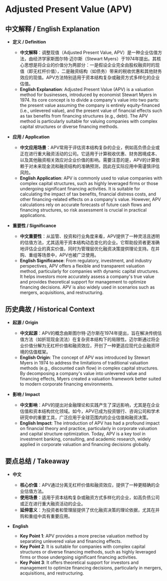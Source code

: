 # Adjusted Present Value (APV)

## 中文解释 / English Explanation

* **定义 / Definition**  
  - **中文解释**：调整现值（Adjusted Present Value, APV）是一种企业估值方法，由经济学家斯图尔特·迈尔斯（Stewart Myers）于1974年提出。其核心思想是将企业的价值分为两部分：一是假设企业完全由股权融资时的现值（即无杠杆价值），二是融资结构（如债务）带来的税收优惠和其他财务效应的现值。APV方法特别适用于资本结构复杂或融资方式多样化的企业估值。  
  - **English Explanation**: Adjusted Present Value (APV) is a valuation method for businesses, introduced by economist Stewart Myers in 1974. Its core concept is to divide a company's value into two parts: the present value assuming the company is entirely equity-financed (i.e., unlevered value), and the present value of financial effects such as tax benefits from financing structures (e.g., debt). The APV method is particularly suitable for valuing companies with complex capital structures or diverse financing methods.

* **应用 / Application**  
  - **中文应用场景**：APV常用于评估资本结构复杂的企业，例如高负债企业或正在进行重大融资活动的公司。它适用于计算税收优惠、财务困境成本、以及其他融资相关效应对企业价值的影响。需要注意的是，APV的计算依赖于对未来现金流和融资结构的准确预测，因此在实际应用中需谨慎评估风险。  
  - **English Application**: APV is commonly used to value companies with complex capital structures, such as highly leveraged firms or those undergoing significant financing activities. It is suitable for calculating the impact of tax benefits, financial distress costs, and other financing-related effects on a company's value. However, APV calculations rely on accurate forecasts of future cash flows and financing structures, so risk assessment is crucial in practical applications.

* **重要性 / Significance**  
  - **中文重要性**：从监管、投资和行业角度来看，APV提供了一种灵活且透明的估值方法，尤其适用于资本结构动态变化的企业。它帮助投资者更准确地评估企业的真实价值，同时为管理层优化融资决策提供理论支持。在并购、重组等场景中，APV也被广泛使用。  
  - **English Significance**: From regulatory, investment, and industry perspectives, APV offers a flexible and transparent valuation method, particularly for companies with dynamic capital structures. It helps investors more accurately assess a company's true value and provides theoretical support for management to optimize financing decisions. APV is also widely used in scenarios such as mergers, acquisitions, and restructuring.

## 历史典故 / Historical Context

* **起源 / Origin**  
  - **中文起源**：APV的概念由斯图尔特·迈尔斯在1974年提出，旨在解决传统估值方法（如折现现金流法）在复杂资本结构下的局限性。迈尔斯通过将企业价值分解为无杠杆价值和融资效应，开创了一种更适应现代企业融资环境的估值框架。  
  - **English Origin**: The concept of APV was introduced by Stewart Myers in 1974 to address the limitations of traditional valuation methods (e.g., discounted cash flow) in complex capital structures. By decomposing a company's value into unlevered value and financing effects, Myers created a valuation framework better suited to modern corporate financing environments.

* **影响 / Impact**  
  - **中文影响**：APV的提出对金融理论和实践产生了深远影响，尤其是在企业估值和资本结构优化领域。如今，APV已成为投资银行、咨询公司和学术研究中的重要工具，广泛应用于全球范围内的企业估值和融资决策。  
  - **English Impact**: The introduction of APV has had a profound impact on financial theory and practice, particularly in corporate valuation and capital structure optimization. Today, APV is a key tool in investment banking, consulting, and academic research, widely applied in corporate valuation and financing decisions globally.

## 要点总结 / Takeaway

* **中文**  
  - **核心价值**：APV通过分离无杠杆价值和融资效应，提供了一种更精确的企业估值方法。  
  - **使用场景**：适用于资本结构复杂或融资方式多样化的企业，如高负债公司或正在进行重大融资活动的企业。  
  - **延伸意义**：为投资者和管理层提供了优化融资决策的理论依据，尤其在并购和重组中具有重要应用。  

* **English**  
  - **Key Point 1**: APV provides a more precise valuation method by separating unlevered value and financing effects.  
  - **Key Point 2**: It is suitable for companies with complex capital structures or diverse financing methods, such as highly leveraged firms or those undergoing significant financing activities.  
  - **Key Point 3**: It offers theoretical support for investors and management to optimize financing decisions, particularly in mergers, acquisitions, and restructuring.